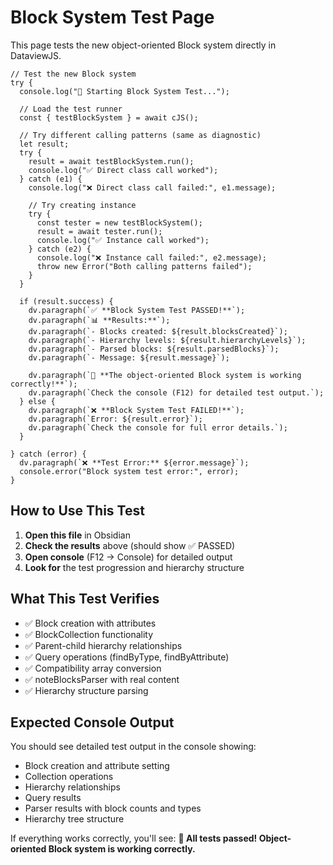 # Block System Test Page

This page tests the new object-oriented Block system directly in DataviewJS.

```dataviewjs
// Test the new Block system
try {
  console.log("🧪 Starting Block System Test...");
  
  // Load the test runner
  const { testBlockSystem } = await cJS();
  
  // Try different calling patterns (same as diagnostic)
  let result;
  try {
    result = await testBlockSystem.run();
    console.log("✅ Direct class call worked");
  } catch (e1) {
    console.log("❌ Direct class call failed:", e1.message);
    
    // Try creating instance
    try {
      const tester = new testBlockSystem();
      result = await tester.run();
      console.log("✅ Instance call worked");
    } catch (e2) {
      console.log("❌ Instance call failed:", e2.message);
      throw new Error("Both calling patterns failed");
    }
  }
  
  if (result.success) {
    dv.paragraph(`✅ **Block System Test PASSED!**`);
    dv.paragraph(`📊 **Results:**`);
    dv.paragraph(`- Blocks created: ${result.blocksCreated}`);
    dv.paragraph(`- Hierarchy levels: ${result.hierarchyLevels}`);
    dv.paragraph(`- Parsed blocks: ${result.parsedBlocks}`);
    dv.paragraph(`- Message: ${result.message}`);
    
    dv.paragraph(`🎉 **The object-oriented Block system is working correctly!**`);
    dv.paragraph(`Check the console (F12) for detailed test output.`);
  } else {
    dv.paragraph(`❌ **Block System Test FAILED!**`);
    dv.paragraph(`Error: ${result.error}`);
    dv.paragraph(`Check the console for full error details.`);
  }
  
} catch (error) {
  dv.paragraph(`❌ **Test Error:** ${error.message}`);
  console.error("Block system test error:", error);
}
```

## How to Use This Test

1. **Open this file** in Obsidian
2. **Check the results** above (should show ✅ PASSED)
3. **Open console** (F12 → Console) for detailed output
4. **Look for** the test progression and hierarchy structure

## What This Test Verifies

- ✅ Block creation with attributes
- ✅ BlockCollection functionality  
- ✅ Parent-child hierarchy relationships
- ✅ Query operations (findByType, findByAttribute)
- ✅ Compatibility array conversion
- ✅ noteBlocksParser with real content
- ✅ Hierarchy structure parsing

## Expected Console Output

You should see detailed test output in the console showing:
- Block creation and attribute setting
- Collection operations
- Hierarchy relationships
- Query results
- Parser results with block counts and types
- Hierarchy tree structure

If everything works correctly, you'll see:
**🎉 All tests passed! Object-oriented Block system is working correctly.**
